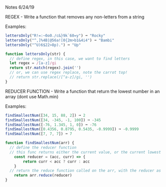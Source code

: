 Notes 6/24/19

REGEX -
Write a function that removes any non-letters from a string

Examples:
```js
lettersOnly("R!=:~0o0./c&}9k`60=y") ➞ "Rocky"
lettersOnly("^,]%4B|@56a![0{2m>b1&4i4") ➞ "Bambi"
lettersOnly("^U)6$22>8p).") ➞ "Up"

function lettersOnly(str) {
  // define regex, in this case, we want to find letters
  let regex = /[a-z]/gi
  return str.match(regex).join('')
  // or, we can use regex replace, note the carrot top!
  // return str.replace(/[^a-z]/gi, '')
}
```

REDUCER FUNCTION -
Write a function that return the lowest number in an array (dont use Math.min)

Examples:
```js
findSmallestNum([34, 15, 88, 2]) ➞ 2
findSmallestNum([34, -345, -1, 100]) ➞ -345
findSmallestNum([-76, 1.345, 1, 0]) ➞ -76
findSmallestNum([0.4356, 0.8795, 0.5435, -0.9999]) ➞ -0.9999
findSmallestNum([7, 7, 7]) ➞ 7

function findSmallestNum(arr) {
  // define the reducer function
  // this func returns either the current value, or the current lowest value
	const reducer = (acc, curr) => {
		return curr < acc ? curr : acc
	}
  // return the reduce function called on the arr, with the reducer as the arg
	return arr.reduce(reducer)
}
```

